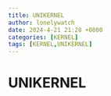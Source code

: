 ```yaml
---
title: UNIKERNEL
author: lonelywatch
date: 2024-4-21 21:28 +0800
categories: [KERNEL]
tags: [KERNEL,UNIKERNEL] 
---
```


# UNIKERNEL